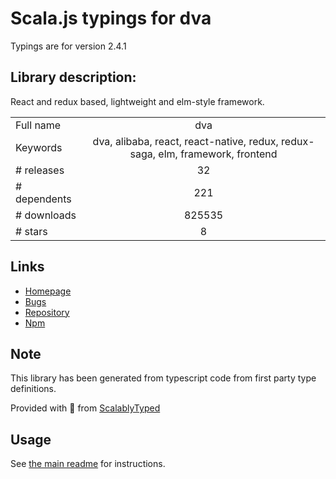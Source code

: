 
# Scala.js typings for dva

Typings are for version 2.4.1

## Library description:
React and redux based, lightweight and elm-style framework.

|                    |                 |
| ------------------ | :-------------: |
| Full name          | dva |
| Keywords           | dva, alibaba, react, react-native, redux, redux-saga, elm, framework, frontend |
| # releases         | 32 |
| # dependents       | 221 |
| # downloads        | 825535 |
| # stars            | 8 |

## Links
- [Homepage](https://github.com/dvajs/dva)
- [Bugs](https://github.com/dvajs/dva/issues)
- [Repository](https://github.com/dvajs/dva)
- [Npm](https://www.npmjs.com/package/dva)
    


## Note
This library has been generated from typescript code from first party type definitions.

Provided with :purple_heart: from [ScalablyTyped](https://github.com/oyvindberg/ScalablyTyped)

## Usage
See [the main readme](../../readme.md) for instructions.


